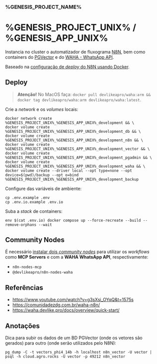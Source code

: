 ### %GENESIS_PROJECT_NAME%
# %GENESIS_PROJECT_UNIX% / %GENESIS_APP_UNIX%

Instancia no cluster o automatizador de fluxograma [N8N](https://n8n.io), bem como containers do [PGVector](https://github.com/pgvector/pgvector) e do [WAHA - WhatsApp API](https://waha.devlike.pro).

Baseado na [configuração de _deploy_ do N8N usando Docker](https://docs.n8n.io/hosting/installation/server-setups/docker-compose/).

## Deploy

> **Atenção!** No MacOS faça: `docker pull devlikeapro/waha:arm && docker tag devlikeapro/waha:arm devlikeapro/waha:latest`.

Crie a _network_ e os _volumes_ locais:

```
docker network create %GENESIS_PROJECT_UNIX%_%GENESIS_APP_UNIX%_development && \ 
docker volume create %GENESIS_PROJECT_UNIX%_%GENESIS_APP_UNIX%_development_db && \
docker volume create %GENESIS_PROJECT_UNIX%_%GENESIS_APP_UNIX%_development_n8n && \
docker volume create %GENESIS_PROJECT_UNIX%_%GENESIS_APP_UNIX%_development_vector && \
docker volume create %GENESIS_PROJECT_UNIX%_%GENESIS_APP_UNIX%_development_pgadmin && \
docker volume create %GENESIS_PROJECT_UNIX%_%GENESIS_APP_UNIX%_development_waha && \
docker volume create --driver local --opt type=none --opt device=$(pwd)/backup --opt o=bind %GENESIS_PROJECT_UNIX%_%GENESIS_APP_UNIX%_development_backup
```

Configure das variáveis de ambiente:

```
cp .env.example .env
cp .env.io.example .env.io
```

Suba a _stack_ de containers:

```
env $(cat .env.io) docker compose up --force-recreate --build --remove-orphans --wait
```

## Community Nodes

É necessário [instalar dois _community nodes_](https://docs.n8n.io/integrations/community-nodes/installation/gui-install/#install-a-community-node) para utilizar os _workflows_ como **MCP Servers** e com a **WAHA WhatsApp API**, respectivamente:

- `n8n-nodes-mcp`
- `@devlikeapro/n8n-nodes-waha`

## Referências

- https://www.youtube.com/watch?v=g3sXsi_OYqQ&t=1575s
- https://comunidadezdg.com.br/waha-n8n/
- https://waha.devlike.pro/docs/overview/quick-start/

## Anotações

Dica para subir os dados de um BD PGVector (onde os vetores são gerados) para outro (onde serão utilizados pelo N8N):

```
pg_dump -C -t vectors_phi4_14b -h localhost n8n_vector -U vector | psql -h cloud.agro.rocks -U vector -p 49212 n8n_vector
```
